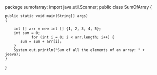 
package sumofarray;
import java.util.Scanner;
public class SumOfArray 
{
    
    public static void main(String[] args) 
    {
            
        int [] arr = new int [] {1, 2, 3, 4, 5};  
        int sum = 0;  
                for (int i = 0; i < arr.length; i++) {  
           sum = sum + arr[i];  
        }  
        System.out.println("Sum of all the elements of an array: " + jeeva);  
    }  
}  

        
        
